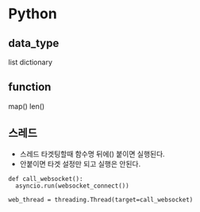 # Python

## data_type

list
dictionary

## function
map()
len()


## 스레드
- 스레드 타겟팅할때 함수명 뒤에() 붙이면 실행된다.
- 안붙이면 타겟 설정만 되고 실행은 안된다.
```
def call_websocket():
  asyncio.run(websocket_connect())

web_thread = threading.Thread(target=call_websocket)
```